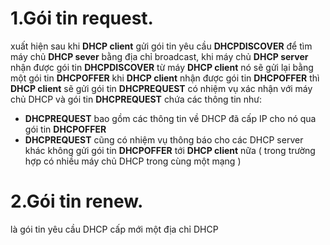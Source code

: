 # 1.Gói tin request.
xuất hiện sau khi **DHCP client** gửi gói tin yêu cầu **DHCPDISCOVER** để tìm máy chủ **DHCP sever** bằng địa chỉ broadcast, khi máy chủ **DHCP server** nhận được gói tin **DHCPDISCOVER** từ máy **DHCP client** nó sẽ gửi lại bằng một gói tin **DHCPOFFER** khi **DHCP client** nhận được gói tin **DHCPOFFER** thì **DHCP client** sẽ gửi gói tin **DHCPREQUEST** có nhiệm vụ xác nhận với máy chủ DHCP và gói tin **DHCPREQUEST** chứa các thông tin như:
- **DHCPREQUEST** bao gồm các thông tin về DHCP đã cấp IP cho nó qua gói tin **DHCPOFFER**
- **DHCPREQUEST** cũng có nhiệm vụ thông báo cho các DHCP server khác không gửi gói tin **DHCPOFFER** tới **DHCP client** nữa ( trong trường hợp có nhiều máy chủ DHCP trong cùng một mạng )
# 2.Gói tin renew.
là gói tin yêu cầu DHCP cấp mới một địa chỉ DHCP 
